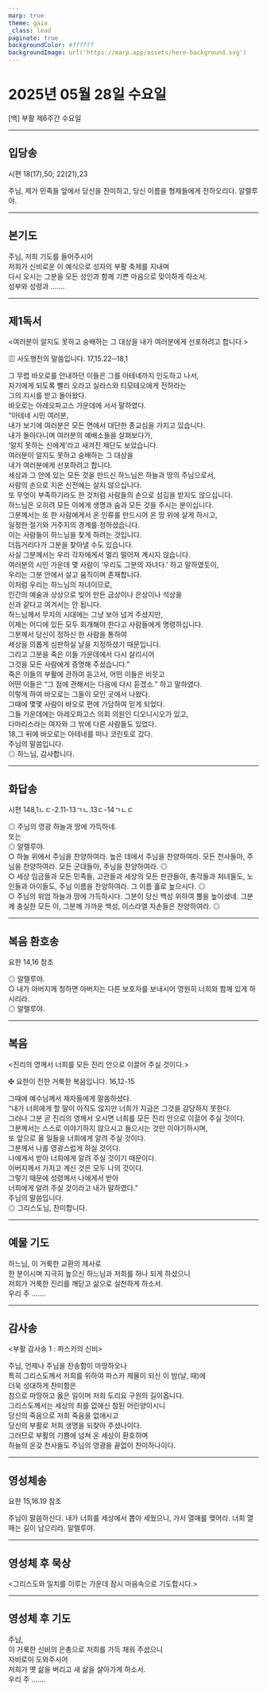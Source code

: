 ```yaml
---
marp: true
theme: gaia
_class: lead
paginate: true
backgroundColor: #ffffff
backgroundImage: url('https://marp.app/assets/hero-background.svg')
---
```


# 2025년 05월 28일 수요일

[백] 부활 제6주간 수요일  




---

## 입당송

시편 18(17),50; 22(21),23

주님, 제가 민족들 앞에서 당신을 찬미하고, 당신 이름을 형제들에게 전하오리다. 알렐루야.  
  


---

## 본기도

주님, 저희 기도를 들어주시어  
저희가 신비로운 이 예식으로 성자의 부활 축제를 지내며  
다시 오시는 그분을 모든 성인과 함께 기쁜 마음으로 맞이하게 하소서.  
성부와 성령과 …….  
  


---

## 제1독서

<여러분이 알지도 못하고 숭배하는 그 대상을 내가 여러분에게 선포하려고 합니다.>

▥ 사도행전의 말씀입니다. 17,15.22─18,1

그 무렵 바오로를 안내하던 이들은 그를 아테네까지 인도하고 나서,  
자기에게 되도록 빨리 오라고 실라스와 티모테오에게 전하라는  
그의 지시를 받고 돌아왔다.  
바오로는 아레오파고스 가운데에 서서 말하였다.  
“아테네 시민 여러분,  
내가 보기에 여러분은 모든 면에서 대단한 종교심을 가지고 있습니다.  
내가 돌아다니며 여러분의 예배소들을 살펴보다가,  
‘알지 못하는 신에게’라고 새겨진 제단도 보았습니다.  
여러분이 알지도 못하고 숭배하는 그 대상을  
내가 여러분에게 선포하려고 합니다.  
세상과 그 안에 있는 모든 것을 만드신 하느님은 하늘과 땅의 주님으로서,  
사람의 손으로 지은 신전에는 살지 않으십니다.  
또 무엇이 부족하기라도 한 것처럼 사람들의 손으로 섬김을 받지도 않으십니다.  
하느님은 오히려 모든 이에게 생명과 숨과 모든 것을 주시는 분이십니다.  
그분께서는 또 한 사람에게서 온 인류를 만드시어 온 땅 위에 살게 하시고,  
일정한 절기와 거주지의 경계를 정하셨습니다.  
이는 사람들이 하느님을 찾게 하려는 것입니다.  
더듬거리다가 그분을 찾아낼 수도 있습니다.  
사실 그분께서는 우리 각자에게서 멀리 떨어져 계시지 않습니다.  
여러분의 시인 가운데 몇 사람이 ‘우리도 그분의 자녀다.’ 하고 말하였듯이,  
우리는 그분 안에서 살고 움직이며 존재합니다.  
이처럼 우리는 하느님의 자녀이므로,  
인간의 예술과 상상으로 빚어 만든 금상이나 은상이나 석상을  
신과 같다고 여겨서는 안 됩니다.  
하느님께서 무지의 시대에는 그냥 보아 넘겨 주셨지만,  
이제는 어디에 있든 모두 회개해야 한다고 사람들에게 명령하십니다.  
그분께서 당신이 정하신 한 사람을 통하여  
세상을 의롭게 심판하실 날을 지정하셨기 때문입니다.  
그리고 그분을 죽은 이들 가운데에서 다시 살리시어  
그것을 모든 사람에게 증명해 주셨습니다.”  
죽은 이들의 부활에 관하여 듣고서, 어떤 이들은 비웃고  
어떤 이들은 “그 점에 관해서는 다음에 다시 듣겠소.” 하고 말하였다.  
이렇게 하여 바오로는 그들이 모인 곳에서 나왔다.  
그때에 몇몇 사람이 바오로 편에 가담하여 믿게 되었다.  
그들 가운데에는 아레오파고스 의회 의원인 디오니시오가 있고,  
다마리스라는 여자와 그 밖에 다른 사람들도 있었다.  
18,그 뒤에 바오로는 아테네를 떠나 코린토로 갔다.  
주님의 말씀입니다.  
◎ 하느님, 감사합니다.  
  


---

## 화답송

시편 148,1ㄴㄷ-2.11-13ㄱㄴ.13ㄷ-14ㄱㄴㄷ

◎ 주님의 영광 하늘과 땅에 가득하네.  
또는  
◎ 알렐루야.  
○ 하늘 위에서 주님을 찬양하여라. 높은 데에서 주님을 찬양하여라. 모든 천사들아, 주님을 찬양하여라. 모든 군대들아, 주님을 찬양하여라. ◎  
○ 세상 임금들과 모든 민족들, 고관들과 세상의 모든 판관들아, 총각들과 처녀들도, 노인들과 아이들도, 주님 이름을 찬양하여라. 그 이름 홀로 높으시다. ◎  
○ 주님의 위엄 하늘과 땅에 가득하시다. 그분이 당신 백성 위하여 뿔을 높이셨네. 그분께 충실한 모든 이, 그분께 가까운 백성, 이스라엘 자손들은 찬양하여라. ◎  
  


---

## 복음 환호송

요한 14,16 참조

◎ 알렐루야.  
○ 내가 아버지께 청하면 아버지는 다른 보호자를 보내시어 영원히 너희와 함께 있게 하시리라.  
◎ 알렐루야.  
  


---

## 복음

<진리의 영께서 너희를 모든 진리 안으로 이끌어 주실 것이다.>

✠ 요한이 전한 거룩한 복음입니다. 16,12-15

그때에 예수님께서 제자들에게 말씀하셨다.  
“내가 너희에게 할 말이 아직도 많지만 너희가 지금은 그것을 감당하지 못한다.  
그러나 그분 곧 진리의 영께서 오시면 너희를 모든 진리 안으로 이끌어 주실 것이다.  
그분께서는 스스로 이야기하지 않으시고 들으시는 것만 이야기하시며,  
또 앞으로 올 일들을 너희에게 알려 주실 것이다.  
그분께서 나를 영광스럽게 하실 것이다.  
나에게서 받아 너희에게 알려 주실 것이기 때문이다.  
아버지께서 가지고 계신 것은 모두 나의 것이다.  
그렇기 때문에 성령께서 나에게서 받아  
너희에게 알려 주실 것이라고 내가 말하였다.”  
주님의 말씀입니다.  
◎ 그리스도님, 찬미합니다.  
  


---

## 예물 기도

하느님, 이 거룩한 교환의 제사로  
한 분이시며 지극히 높으신 하느님과 저희를 하나 되게 하셨으니  
저희가 거룩한 진리를 깨닫고 삶으로 실천하게 하소서.  
우리 주 …….  
  


---

## 감사송

<부활 감사송 1 : 파스카의 신비>

주님, 언제나 주님을 찬송함이 마땅하오나  
특히 그리스도께서 저희를 위하여 파스카 제물이 되신 이 밤(날, 때)에  
더욱 성대하게 찬미함은  
참으로 마땅하고 옳은 일이며 저희 도리요 구원의 길이옵니다.  
그리스도께서는 세상의 죄를 없애신 참된 어린양이시니  
당신의 죽음으로 저희 죽음을 없애시고  
당신의 부활로 저희 생명을 되찾아 주셨나이다.  
그러므로 부활의 기쁨에 넘쳐 온 세상이 환호하며  
하늘의 온갖 천사들도 주님의 영광을 끝없이 찬미하나이다.  
  


---

## 영성체송

요한 15,16.19 참조

주님이 말씀하신다. 내가 너희를 세상에서 뽑아 세웠으니, 가서 열매를 맺어라. 너희 열매는 길이 남으리라. 알렐루야.  
  


---

## 영성체 후 묵상

<그리스도와 일치를 이루는 가운데 잠시 마음속으로 기도합시다.>  


---

## 영성체 후 기도

주님,  
이 거룩한 신비의 은총으로 저희를 가득 채워 주셨으니  
자비로이 도와주시어  
저희가 옛 삶을 버리고 새 삶을 살아가게 하소서.  
우리 주 …….